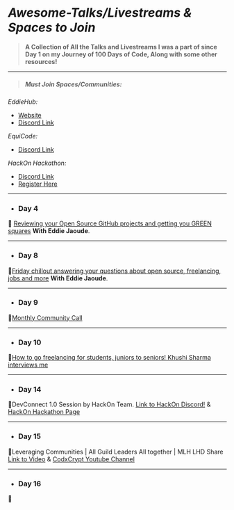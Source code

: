 # _Awesome-Talks/Livestreams & Spaces to Join_

> **A Collection of All the Talks and Livestreams I was a part of since Day 1 on my Journey of 100 Days of Code, Along with some other resources!**

---

> ##### Must Join Spaces/Communities:

_EddieHub:_

- [Website](https://www.eddiejaoude.io/)
- [Discord Link](https://discord.gg/yGp2KDZQGw)

_EquiCode:_

- [Discord Link](https://discord.gg/u4ANErvDUV)

_HackOn Hackathon:_

- [Discord Link](https://discord.com/invite/RsQQKV7)
- [Register Here](https://hackon.hackerearth.com/)

<!-- - ### Day 1

---

- ### Day 2

---

- ### Day 3

--- -->

---

- ### Day 4

🚩 [Reviewing your Open Source GitHub projects and getting you GREEN squares](https://www.youtube.com/watch?v=djpH43hsOJI) **With Eddie Jaoude**.

<!-- - ### Day 5

---

- ### Day 6

---

- ### Day 7

--- -->

---

- ### Day 8

🚩[Friday chillout answering your questions about open source, freelancing, jobs and more](https://www.youtube.com/watch?v=fbhdYC3tsw8&t=1s) **With Eddie Jaoude**.

---

- ### Day 9

🚩[Monthly Community Call](https://www.eddiejaoude.io/)

---

- ### Day 10

🚩[How to go freelancing for students, juniors to seniors! Khushi Sharma interviews me](https://www.youtube.com/watch?v=9ifDcq89Gws)

---

<!-- - ### Day 11

---

- ### Day 12

---

- ### Day 13

--- -->

- ### Day 14

🚩DevConnect 1.0 Session by HackOn Team.
[Link to HackOn Discord!](https://discord.com/invite/RsQQKV7)
& [HackOn Hackathon Page](https://hackon.hackerearth.com/)

---

- ### Day 15

🚩Leveraging Communities | All Guild Leaders All together | MLH LHD Share
[Link to Video](https://www.youtube.com/watch?v=ZwP-BWEUTDo)
& [CodxCrypt Youtube Channel](https://www.youtube.com/channel/UCInFaJ1OUf5UGl5soiO_8ng)

---

- ### Day 16

🚩
